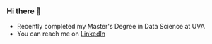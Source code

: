 ### Hi there 👋

- Recently completed my Master's Degree in Data Science at UVA
- You can reach me on [LinkedIn](https://www.linkedin.com/in/michael-vaden/)
